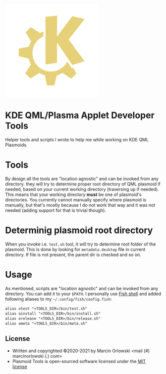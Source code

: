 ![Logo](img/logo.png)

# KDE QML/Plasma Applet Developer Tools #

Helper tools and scripts I wrote to help me while working on KDE QML Plasmoids.

# Tools #

By design all the tools are "location agnostic" and can be invoked from any directory.
they will try to determine proper root directory of QML plasmoid if needed, based on
your current working directory (traversing up if needed). This means that your working
directory **must** be one of plasmoid's directories. You currently cannot manually
specify where plasmoid is manually, but that's mostly because I do not work that way
and it was not needed (adding support for that is trivial though).

# Determinig plasmoid root directory #

When you invoke i.e. `test.sh` tool, it will try to determine root folder of the plasmoid.
This is done by looking for `metadata.desktop` file in current directory. If file is not
present, the parent dir is checked and so on.

# Usage #

As mentioned, scripts are "location agnostic" and can be invoked from any directory. 
You can add it to your `$PATH`. I personally use [Fish shell](https://fishshell.com/)
and added following aliases to my `~/.config/fish/config.fish`:

```
alias otest "<TOOLS_DIR>/bin/test.sh"
alias oinstall "<TOOLS_DIR>/bin/install.sh"
alias orelease "<TOOLS_DIR>/bin/release.sh"
alias ometa "<TOOLS_DIR>/bin/meta.sh"
```

## License ##

 * Written and copyrighted &copy;2020-2021 by Marcin Orlowski <mail (#) marcinorlowski (.) com>
 * Plasmoid Tools is open-sourced software licensed under the [MIT license](http://opensource.org/licenses/MIT)

